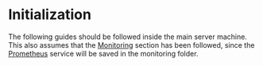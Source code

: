 # Initialization

The following guides should be followed inside the main server machine. This also assumes that the [Monitoring](../../services/monitoring/index.md) section has been followed, since the [Prometheus](./prometheus.md) service will be saved in the monitoring folder.
